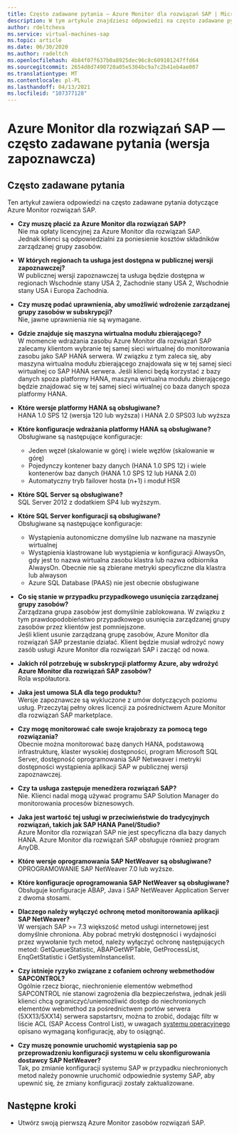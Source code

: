 ```yaml
---
title: Często zadawane pytania — Azure Monitor dla rozwiązań SAP | Microsoft Docs
description: W tym artykule znajdziesz odpowiedzi na często zadawane pytania dotyczące Azure Monitor rozwiązań SAP.
author: rdeltcheva
ms.service: virtual-machines-sap
ms.topic: article
ms.date: 06/30/2020
ms.author: radeltch
ms.openlocfilehash: 4b84f07f637b0a8925dec96c8c609101247ffd64
ms.sourcegitcommit: 2654d8d7490720a05e5304bc9a7c2b41eb4ae007
ms.translationtype: MT
ms.contentlocale: pl-PL
ms.lasthandoff: 04/13/2021
ms.locfileid: "107377128"
---
```

# <a name="azure-monitor-for-sap-solutions-faq-preview"></a>Azure Monitor dla rozwiązań SAP — często zadawane pytania (wersja zapoznawcza)
## <a name="frequently-asked-questions"></a>Często zadawane pytania

Ten artykuł zawiera odpowiedzi na często zadawane pytania dotyczące Azure Monitor rozwiązań SAP.  

 - **Czy muszę płacić za Azure Monitor dla rozwiązań SAP?**  
Nie ma opłaty licencyjnej za Azure Monitor dla rozwiązań SAP.  
Jednak klienci są odpowiedzialni za poniesienie kosztów składników zarządzanej grupy zasobów.  

 - **W których regionach ta usługa jest dostępna w publicznej wersji zapoznawczej?**  
W publicznej wersji zapoznawczej ta usługa będzie dostępna w regionach Wschodnie stany USA 2, Zachodnie stany USA 2, Wschodnie stany USA i Europa Zachodnia.  

 - **Czy muszę podać uprawnienia, aby umożliwić wdrożenie zarządzanej grupy zasobów w subskrypcji?**  
Nie, jawne uprawnienia nie są wymagane.  

 - **Gdzie znajduje się maszyna wirtualna modułu zbierającego?**  
W momencie wdrażania zasobu Azure Monitor dla rozwiązań SAP zalecamy klientom wybranie tej samej sieci wirtualnej do monitorowania zasobu jako SAP HANA serwera. W związku z tym zaleca się, aby maszyna wirtualna modułu zbierającego znajdowała się w tej samej sieci wirtualnej co SAP HANA serwera. Jeśli klienci będą korzystać z bazy danych spoza platformy HANA, maszyna wirtualna modułu zbierającego będzie znajdować się w tej samej sieci wirtualnej co baza danych spoza platformy HANA.  

 - **Które wersje platformy HANA są obsługiwane?**  
HANA 1.0 SPS 12 (wersja 120 lub wyższa) i HANA 2.0 SPS03 lub wyższa  

 - **Które konfiguracje wdrażania platformy HANA są obsługiwane?**  
Obsługiwane są następujące konfiguracje:
   - Jeden węzeł (skalowanie w górę) i wiele węzłów (skalowanie w górę)  
   - Pojedynczy kontener bazy danych (HANA 1.0 SPS 12) i wiele kontenerów baz danych (HANA 1.0 SPS 12 lub HANA 2.0)  
   - Automatyczny tryb failover hosta (n+1) i moduł HSR  

 - **Które SQL Server są obsługiwane?**  
SQL Server 2012 z dodatkiem SP4 lub wyższym.  

 - **Które SQL Server konfiguracji są obsługiwane?**  
Obsługiwane są następujące konfiguracje:
   - Wystąpienia autonomiczne domyślne lub nazwane na maszynie wirtualnej  
   - Wystąpienia klastrowane lub wystąpienia w konfiguracji AlwaysOn, gdy jest to nazwa wirtualna zasobu klastra lub nazwa odbiornika AlwaysOn. Obecnie nie są zbierane metryki specyficzne dla klastra lub alwayson    
   - Azure SQL Database (PAAS) nie jest obecnie obsługiwane  

 - **Co się stanie w przypadku przypadkowego usunięcia zarządzanej grupy zasobów?**  
Zarządzana grupa zasobów jest domyślnie zablokowana. W związku z tym prawdopodobieństwo przypadkowego usunięcia zarządzanej grupy zasobów przez klientów jest pomniejszone.  
Jeśli klient usunie zarządzaną grupę zasobów, Azure Monitor dla rozwiązań SAP przestanie działać. Klient będzie musiał wdrożyć nowy zasób usługi Azure Monitor dla rozwiązań SAP i zacząć od nowa.  

 - **Jakich ról potrzebuję w subskrypcji platformy Azure, aby wdrożyć Azure Monitor dla rozwiązań SAP zasobów?**  
Rola współautora.  

 - **Jaka jest umowa SLA dla tego produktu?**  
Wersje zapoznawcze są wykluczone z umów dotyczących poziomu usług. Przeczytaj pełny okres licencji za pośrednictwem Azure Monitor dla rozwiązań SAP marketplace.  

 - **Czy mogę monitorować całe swoje krajobrazy za pomocą tego rozwiązania?**  
Obecnie można monitorować bazę danych HANA, podstawową infrastrukturę, klaster wysokiej dostępności, program Microsoft SQL Server, dostępność oprogramowania SAP Netweaver i metryki dostępności wystąpienia aplikacji SAP w publicznej wersji zapoznawczej.  

 - **Czy ta usługa zastępuje menedżera rozwiązań SAP?**  
Nie. Klienci nadal mogą używać programu SAP Solution Manager do monitorowania procesów biznesowych.  

 - **Jaka jest wartość tej usługi w przeciwieństwie do tradycyjnych rozwiązań, takich jak SAP HANA Panel/Studio?**  
Azure Monitor dla rozwiązań SAP nie jest specyficzna dla bazy danych HANA. Azure Monitor dla rozwiązań SAP obsługuje również program AnyDB.  

- **Które wersje oprogramowania SAP NetWeaver są obsługiwane?**  
OPROGRAMOWANIE SAP NetWeaver 7.0 lub wyższe.  

- **Które konfiguracje oprogramowania SAP NetWeaver są obsługiwane?**  
Obsługuje konfiguracje ABAP, Java i SAP NetWeaver Application Server z dwoma stosami.

- **Dlaczego należy wyłączyć ochronę metod monitorowania aplikacji SAP NetWeaver?**  
W wersjach SAP >= 7.3 większość metod usługi internetowej jest domyślnie chroniona. Aby pobrać metryki dostępności i wydajności przez wywołanie tych metod, należy wyłączyć ochronę następujących metod: GetQueueStatistic, ABAPGetWPTable, GetProcessList, EnqGetStatistic i GetSystemInstancelist.

- **Czy istnieje ryzyko związane z cofaniem ochrony webmethodów SAPCONTROL?**  
Ogólnie rzecz biorąc, niechronienie elementów webmethod [](https://launchpad.support.sap.com/#/notes/1439348)SAPCONTROL nie stanowi zagrożenia dla bezpieczeństwa, jednak jeśli klienci chcą ograniczyć/uniemożliwić dostęp do niechronionych elementów webmethod za pośrednictwem portów serwera (5XX13/5XX14) serwera sapstartsrv, można to zrobić, dodając filtr w liście ACL (SAP Access Control List), w uwagach [systemu operacyjnego](https://service.sap.com/sap/support/notes/1495075) opisano wymaganą konfigurację, aby to osiągnąć. 

- **Czy muszę ponownie uruchomić wystąpienia sap po przeprowadzeniu konfiguracji systemu w celu skonfigurowania dostawcy SAP NetWeaver?**  
Tak, po zmianie konfiguracji systemu SAP w przypadku niechronionych metod należy ponownie uruchomić odpowiednie systemy SAP, aby upewnić się, że zmiany konfiguracji zostały zaktualizowane.  

## <a name="next-steps"></a>Następne kroki

- Utwórz swoją pierwszą Azure Monitor zasobów rozwiązań SAP.
